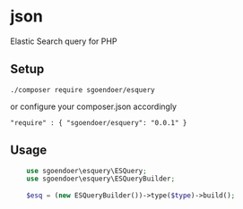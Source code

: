 # json

Elastic Search query for PHP

## Setup

    ./composer require sgoendoer/esquery

or configure your composer.json accordingly

    "require" : { "sgoendoer/esquery": "0.0.1" }

## Usage

```php
    use sgoendoer\esquery\ESQuery;
	use sgoendoer\esquery\ESQueryBuilder;
    
    $esq = (new ESQueryBuilder())->type($type)->build();
```